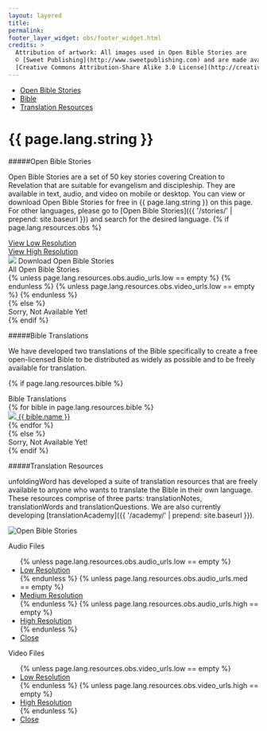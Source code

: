 ```yaml
---
layout: layered
title: 
permalink: 
footer_layer_widget: obs/footer_widget.html
credits: >
  Attribution of artwork: All images used in Open Bible Stories are
  © [Sweet Publishing](http://www.sweetpublishing.com) and are made available under a
  [Creative Commons Attribution-Share Alike 3.0 License](http://creativecommons.org/licenses/by-sa/3.0).
---
```

<div class="language-page-banner">
  <div class="one-half first">
    <div class="navigation">
        <ul>
            <li><a href="#open-bible-stories" class="scroll-to open-accordion">Open Bible Stories</a></li>
            <li><a href="#bible-translations" class="scroll-to open-accordion">Bible</a></li>
            <li><a href="#translation-resources" class="scroll-to">Translation Resources</a></li>
        </ul>
    </div>
  </div>
  <div class="one-half language-page-title last">
    <h1><span class="highlight" lang="{{ page.lang.code }}" dir="{{ page.lang.direction }}">{{ page.lang.string }}</span></h1>
  </div>
  <div class="clearfix"></div>
</div>

#####Open Bible Stories

Open Bible Stories are a set of 50 key stories covering Creation to Revelation that are suitable for evangelism and discipleship.  They are available in text, audio, and video on mobile or desktop.  You can view or download Open Bible Stories for free in <span lang="{{ page.lang.code }}" dir="{{ page.lang.direction }}">{{ page.lang.string }}</span> on this page.  For other languages,  please go to [Open Bible Stories]({{ '/stories/' | prepend: site.baseurl }}) and search for the desired language.
{% if page.lang.resources.obs %}
  <div class="presentations row">
    <div class="one-half txt-center first">
      <a class="download-resource-icon slideshow-btn" href="{{ page.lang.resources.obs.low_res_slideshow_url }}" title="View Low Resolution">
        <i class="fa fa-desktop"></i> View Low Resolution
      </a>
    </div>
    <div class="one-half txt-center last">
      <a class="download-resource-icon slideshow-btn" href="{{ page.lang.resources.obs.high_res_slideshow_url }}" title="View High Resolution">
        <i class="fa fa-desktop"></i> View High Resolution
      </a>
    </div>
    <div class="clearfix"></div>
  </div>
  <div class="accordion open-bible-stories-accordion" data-accordion>
      <div class="control" data-control>
        <img src="{{ page.lang.resources.obs.checking_level_image | prepend: site.baseurl }}" class="checking"> Download Open Bible Stories<i class="fa fa-toggle fa-caret-right"></i>
      </div>
      <div class="accordion-content" style="position: relative;" data-content>
        <div class="content-item">
          <div class="row">
            <div class="one-half first">
              All Open Bible Stories
            </div>
            <div class="one-half last txt-right">
              <a class="download-resource-icon" href="{{ page.lang.resources.obs.pdf_url }}" title="PDF Document"><i class="fa fa-file-pdf-o"></i></a>
              {% unless page.lang.resources.obs.audio_urls.low == empty %}
                <a href="#popup_dropdown_all_audio" class="download-resource-icon popup_dropdown_all_audio_open" title="Audio Files"><i class="fa fa-volume-up"></i></a>
              {% endunless %}
              {% unless page.lang.resources.obs.video_urls.low == empty %}
                <a class="download-resource-icon popup_dropdown_all_video_open" href="#popup_dropdown_all_video" title="Video Files"><i class="fa fa-film"></i></a>
              {% endunless %}
            </div>
            <div class="clearfix"></div>
          </div>
        </div>
      </div>
  </div>
{% else %}
  <div class="accordion open-bible-stories-accordion" data-accordion>
    <div class="control" data-control>Sorry, Not Available Yet!</div>
    <div class="accordion-content" data-content></div>
  </div>
{% endif %}

#####Bible Translations

We have developed two translations of the Bible specifically to create a free open-licensed Bible to be distributed as widely as possible and to be freely available for translation.

{% if page.lang.resources.bible %}
  <div class="accordion bible-translations-accordion" data-accordion>
      <div class="control" data-control>Bible Translations<i class="fa fa-toggle fa-caret-right"></i></div>
      <div class="accordion-content" data-content>
        {% for bible in page.lang.resources.bible %}
          <div class="content-item" lang="{{ page.lang.code }}" dir="{{ page.lang.direction }}">
            <a href="https://bible.unfoldingword.org/?w1=bible&t1=uw_{{ page.lang.code }}_{{ bible.slug }}&v1=GN1_1">
              <img src="{{ bible.checking_level_image | prepend: site.baseurl }}" class="checking"> {{ bible.name }}
            </a>
          </div>
        {% endfor %}
      </div>
  </div>
{% else %}
  <div class="accordion bible-translations-accordion" data-accordion>
      <div class="control" data-control>Sorry, Not Available Yet!</div>
      <div class="accordion-content" data-content></div>
  </div>
{% endif %}

#####Translation Resources

unfoldingWord has developed a suite of translation resources that are freely available to anyone who wants to translate the Bible in their own language.  These resources comprise of three parts: translationNotes, translationWords and translationQuestions.  We are also currently developing [translationAcademy]({{ '/academy/' | prepend: site.baseurl }}).

<img src="{{ '/assets/img/obs/obs-homepage-web.jpg' | prepend: site.baseurl }}" alt="Open Bible Stories" class="full-width-image">

<script type="application/javascript">
  $().ready(function() {
    setupAccordion();
    $('#popup_dropdown_all_audio, #popup_dropdown_all_video').popup({type: 'tooltip'});
  });
</script>

<div id="popup_dropdown_all_audio" class="popup-overlay">
  <div class="popup-title">
    <p>Audio Files</p>
  </div>
  <div class="popup-nav">
    <ul>
      {% unless page.lang.resources.obs.audio_urls.low == empty %}
        <li><a href="{{ page.lang.resources.obs.audio_urls.low }}" title="Low Resolution Audio">Low Resolution</a></li>
      {% endunless %}
      {% unless page.lang.resources.obs.audio_urls.med == empty %}
        <li><a href="{{ page.lang.resources.obs.audio_urls.med }}" title="Medium Resolution Audio">Medium Resolution</a></li>
      {% endunless %}
      {% unless page.lang.resources.obs.audio_urls.high == empty %}
        <li><a href="{{ page.lang.resources.obs.audio_urls.high }}" title="High Resolution Audio">High Resolution</a></li>
      {% endunless %}
      <li><a href="#" title="Close" class="popup_dropdown_all_audio_close">Close</a></li>
    </ul>
  </div>
</div>

<div id="popup_dropdown_all_video" class="popup-overlay">
  <div class="popup-title">
    <p>Video Files</p>
  </div>
  <div class="popup-nav">
    <ul>
      {% unless page.lang.resources.obs.video_urls.low == empty %}
        <li><a href="{{ page.lang.resources.obs.video_urls.low }}" title="Low Resolution Video">Low Resolution</a></li>
      {% endunless %}
      {% unless page.lang.resources.obs.video_urls.high == empty %}
        <li><a href="{{ page.lang.resources.obs.video_urls.high }}" title="High Resolution Video">High Resolution</a></li>
      {% endunless %}
      <li><a href="#" title="Close" class="popup_dropdown_all_video_close">Close</a></li>
    </ul>
  </div>
</div>
